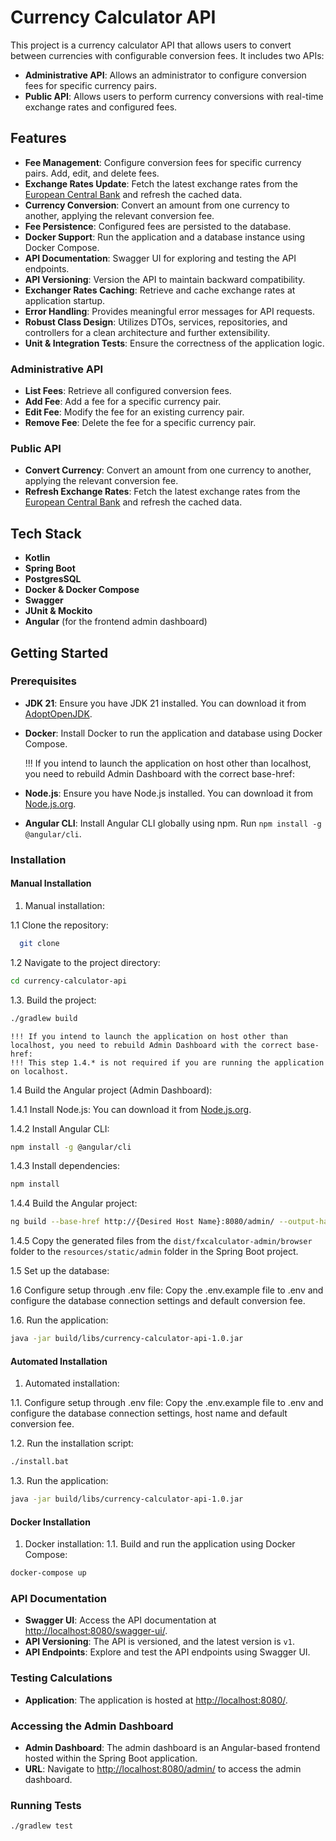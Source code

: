 # Currency Calculator API

This project is a currency calculator API that allows users to convert between currencies with configurable conversion fees. It includes two APIs:

- **Administrative API**: Allows an administrator to configure conversion fees for specific currency pairs.
- **Public API**: Allows users to perform currency conversions with real-time exchange rates and configured fees.

## Features

- **Fee Management**: Configure conversion fees for specific currency pairs. Add, edit, and delete fees.
- **Exchange Rates Update**: Fetch the latest exchange rates from the [European Central Bank](https://www.ecb.europa.eu/stats/policy_and_exchange_rates/euro_reference_exchange_rates/html/index.en.html) and refresh the cached data.
- **Currency Conversion**: Convert an amount from one currency to another, applying the relevant conversion fee.
- **Fee Persistence**: Configured fees are persisted to the database.
- **Docker Support**: Run the application and a database instance using Docker Compose.
- **API Documentation**: Swagger UI for exploring and testing the API endpoints.
- **API Versioning**: Version the API to maintain backward compatibility.
- **Exchanger Rates Caching**: Retrieve and cache exchange rates at application startup.
- **Error Handling**: Provides meaningful error messages for API requests.
- **Robust Class Design**: Utilizes DTOs, services, repositories, and controllers for a clean architecture and further extensibility.
- **Unit & Integration Tests**: Ensure the correctness of the application logic.

### Administrative API

- **List Fees**: Retrieve all configured conversion fees.
- **Add Fee**: Add a fee for a specific currency pair.
- **Edit Fee**: Modify the fee for an existing currency pair.
- **Remove Fee**: Delete the fee for a specific currency pair.

### Public API

- **Convert Currency**: Convert an amount from one currency to another, applying the relevant conversion fee.
- **Refresh Exchange Rates**: Fetch the latest exchange rates from the [European Central Bank](https://www.ecb.europa.eu/stats/policy_and_exchange_rates/euro_reference_exchange_rates/html/index.en.html) and refresh the cached data.

## Tech Stack

- **Kotlin**
- **Spring Boot**
- **PostgresSQL**
- **Docker & Docker Compose**
- **Swagger**
- **JUnit & Mockito**
- **Angular** (for the frontend admin dashboard)

## Getting Started

### Prerequisites

- **JDK 21**: Ensure you have JDK 21 installed. You can download it from [AdoptOpenJDK](https://adoptopenjdk.net/).
- **Docker**: Install Docker to run the application and database using Docker Compose.

  !!! If you intend to launch the application on host other than localhost, you need to rebuild Admin Dashboard with the correct base-href:
- **Node.js**: Ensure you have Node.js installed. You can download it from [Node.js.org](https://nodejs.org/).
- **Angular CLI**: Install Angular CLI globally using npm. Run `npm install -g @angular/cli`.

### Installation

#### Manual Installation

1. Manual installation:

1.1 Clone the repository:

```bash
  git clone
```

1.2 Navigate to the project directory:

```bash 
cd currency-calculator-api
```

1.3. Build the project:

```bash
./gradlew build
```

    !!! If you intend to launch the application on host other than localhost, you need to rebuild Admin Dashboard with the correct base-href:
    !!! This step 1.4.* is not required if you are running the application on localhost.

1.4 Build the Angular project (Admin Dashboard):

1.4.1 Install Node.js:
    You can download it from [Node.js.org](https://nodejs.org/).

1.4.2 Install Angular CLI:

```bash
npm install -g @angular/cli
```

1.4.3 Install dependencies:

```bash
npm install
```
1.4.4 Build the Angular project:

```bash
ng build --base-href http://{Desired Host Name}:8080/admin/ --output-hashing none
```
1.4.5 Copy the generated files from the `dist/fxcalculator-admin/browser` folder to the `resources/static/admin` folder in the Spring Boot project.

1.5 Set up the database:

1.6 Configure setup through .env file:
    Copy the .env.example file to .env and configure the database connection settings and default conversion fee.

1.6. Run the application:

```bash
java -jar build/libs/currency-calculator-api-1.0.jar
```

#### Automated Installation

1. Automated installation:

1.1. Configure setup through .env file:
    Copy the .env.example file to .env and configure the database connection settings, host name  and default conversion fee.

1.2. Run the installation script:
    
```bash
./install.bat
```

1.3. Run the application:

```bash 
java -jar build/libs/currency-calculator-api-1.0.jar
```
#### Docker Installation

1. Docker installation:
1.1. Build and run the application using Docker Compose:

```bash
docker-compose up
```

### API Documentation

- **Swagger UI**: Access the API documentation at [http://localhost:8080/swagger-ui/](http://localhost:8080/swagger-ui/).
- **API Versioning**: The API is versioned, and the latest version is `v1`.
- **API Endpoints**: Explore and test the API endpoints using Swagger UI.

### Testing Calculations
- **Application**: The application is hosted at [http://localhost:8080/](http://localhost:8080/).

### Accessing the Admin Dashboard

- **Admin Dashboard**: The admin dashboard is an Angular-based frontend hosted within the Spring Boot application.
- **URL**: Navigate to [http://localhost:8080/admin/](http://localhost:8080/admin/) to access the admin dashboard.

### Running Tests

```bash
./gradlew test
```